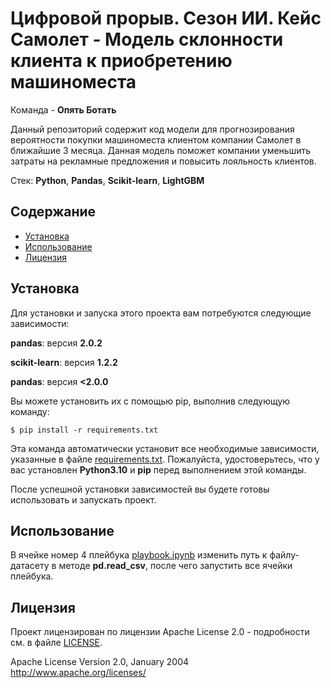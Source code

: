 # Цифровой прорыв. Сезон ИИ. Кейс Самолет - Модель склонности клиента к приобретению машиноместа

Команда - **Опять Ботать**

Данный репозиторий содержит код модели для прогнозирования вероятности покупки машиноместа клиентом компании Самолет в ближайшие 3 месяца. Данная модель поможет компании уменьшить затраты на рекламные предложения и повысить лояльность клиентов.

Стек: **Python**, **Pandas**, **Scikit-learn**, **LightGBM**

## Содержание

- [Установка](#установка)
- [Использование](#использование)
- [Лицензия](#лицензия)

## Установка

Для установки и запуска этого проекта вам потребуются следующие зависимости:

**pandas**: версия **2.0.2**

**scikit-learn**: версия **1.2.2**

**pandas**: версия **<2.0.0**

Вы можете установить их с помощью pip, выполнив следующую команду:

```
$ pip install -r requirements.txt
```

Эта команда автоматически установит все необходимые зависимости, указанные в файле [requirements.txt](requirements.txt). Пожалуйста, удостоверьтесь, что у вас установлен **Python3.10** и **pip** перед выполнением этой команды.

После успешной установки зависимостей вы будете готовы использовать и запускать проект.

## Использование

В ячейке номер 4 плейбука [playbook.ipynb](playbook.ipynb) изменить путь к файлу-датасету в методе **pd.read_csv**, после чего запустить все ячейки плейбука.

## Лицензия

Проект лицензирован по лицензии Apache License 2.0 - подробности см. в файле [LICENSE](LICENSE).

Apache License
Version 2.0, January 2004
http://www.apache.org/licenses/